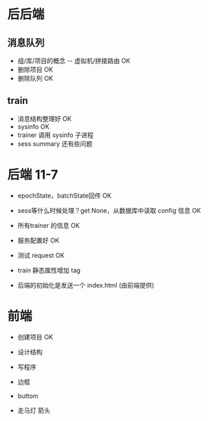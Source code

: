 

# 后后端

## 消息队列
* 组/库/项目的概念 -- 虚拟机/拼接路由 OK
* 删除项目 OK
* 删除队列 OK

## train
* 消息结构整理好 OK
* sysinfo OK
* trainer 调用 sysinfo 子进程
* sess summary 还有些问题



# 后端 11-7

* epochState，batchState回传 OK
* sess等什么时候处理？get None，从数据库中读取 config 信息 OK

* 所有trainer 的信息 OK
* 服务配置好 OK
* 测试 request OK

* train 静态属性增加 tag
* 后端的初始化是发送一个 index.html (由前端提供)


# 前端
* 创建项目 OK
* 设计结构
* 写程序

* 边框
* buttom
* 走马灯 箭头